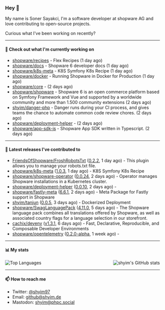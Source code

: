 ### Hey 👋

My name is Soner Sayakci, I'm a software developer at shopware AG and love contributing to open-source projects.

Curious what I've been working on recently?

---

#### 👷 Check out what I'm currently working on

- [shopware/recipes](https://github.com/shopware/recipes) - Flex Recipes (1 day ago)
- [shopware/docs](https://github.com/shopware/docs) - Shopware 6 developer docs (1 day ago)
- [shopware/k8s-meta](https://github.com/shopware/k8s-meta) - K8S Symfony K8s Recipe (1 day ago)
- [shopware/docker](https://github.com/shopware/docker) - Running Shopware in Docker for Production (1 day ago)
- [shopware/core](https://github.com/shopware/core) -  (2 days ago)
- [shopware/shopware](https://github.com/shopware/shopware) - Shopware 6 is an open commerce platform based on Symfony Framework and Vue and supported by a worldwide community and more than 1.500 community extensions (2 days ago)
- [shyim/danger-php](https://github.com/shyim/danger-php) - Danger runs during your CI process, and gives teams the chance to automate common code review chores. (2 days ago)
- [shopware/deployment-helper](https://github.com/shopware/deployment-helper) -  (2 days ago)
- [shopware/app-sdk-js](https://github.com/shopware/app-sdk-js) - Shopware App SDK written in Typescript. (2 days ago)

---

#### 🔭 Latest releases I've contributed to

- [FriendsOfShopware/FroshRobotsTxt](https://github.com/FriendsOfShopware/FroshRobotsTxt) ([0.2.2](https://github.com/FriendsOfShopware/FroshRobotsTxt/releases/tag/0.2.2), 1 day ago) - This plugin allows you to manage your robots.txt file.
- [shopware/k8s-meta](https://github.com/shopware/k8s-meta) ([1.0.3](https://github.com/shopware/k8s-meta/releases/tag/1.0.3), 1 day ago) - K8S Symfony K8s Recipe
- [shopware/shopware-operator](https://github.com/shopware/shopware-operator) ([0.0.24](https://github.com/shopware/shopware-operator/releases/tag/0.0.24), 2 days ago) - Operator manages Shopware installations in a Kubernetes cluster.
- [shopware/deployment-helper](https://github.com/shopware/deployment-helper) ([0.0.10](https://github.com/shopware/deployment-helper/releases/tag/0.0.10), 2 days ago) - 
- [shopware/fastly-meta](https://github.com/shopware/fastly-meta) ([6.6.1](https://github.com/shopware/fastly-meta/releases/tag/6.6.1), 2 days ago) - Meta Package for Fastly support in Shopware
- [shyim/tanjun](https://github.com/shyim/tanjun) ([0.0.5](https://github.com/shyim/tanjun/releases/tag/0.0.5), 3 days ago) - Dockerized Deployment
- [shopware/SwagLanguagePack](https://github.com/shopware/SwagLanguagePack) ([4.11.0](https://github.com/shopware/SwagLanguagePack/releases/tag/4.11.0), 5 days ago) - The Shopware language pack combines all translations offered by Shopware, as well as associated country flags for a language selection in our storefront.
- [cachix/devenv](https://github.com/cachix/devenv) ([v1.3.1](https://github.com/cachix/devenv/releases/tag/v1.3.1), 6 days ago) - Fast, Declarative, Reproducible, and Composable Developer Environments
- [shopware/opentelemetry](https://github.com/shopware/opentelemetry) ([0.2.0-alpha](https://github.com/shopware/opentelemetry/releases/tag/0.2.0-alpha), 1 week ago) - 

---

#### 📊 My stats

<img align="right" alt="shyim's GitHub stats" src="https://github-readme-stats.vercel.app/api?username=shyim&count_private=1&show_icons=true&" />

![Top Languages](https://github-readme-stats.vercel.app/api/top-langs/?username=shyim)

---

#### 📫 How to reach me

- Twitter: [@shyim97](https://twitter.com/shyim97)
- Email: [github@shyim.de](mailto://github@shyim.de)
- Mastodon: <a rel="me" href="https://phpc.social/@shyim">shyim@phpc.social</a>
